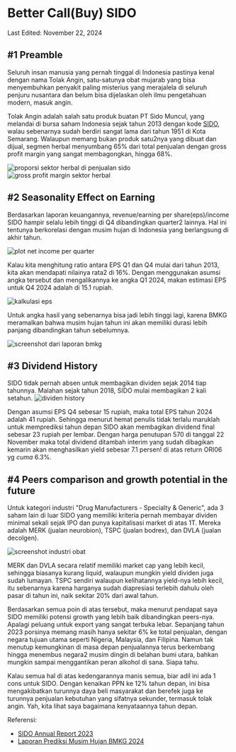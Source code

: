# Better Call(Buy) SIDO

Last Edited: November 22, 2024

## #1 Preamble
Seluruh insan manusia yang pernah tinggal di Indonesia pastinya kenal dengan nama Tolak Angin, satu-satunya obat mujarab yang bisa menyembuhkan penyakit paling misterius yang merajalela di seluruh penjuru nusantara dan belum bisa dijelaskan oleh ilmu pengetahuan modern, masuk angin.

Tolak Angin adalah salah satu produk buatan PT Sido Muncul, yang melandai di bursa saham Indonesia sejak tahun 2013 dengan kode [SIDO](stock_picker?stock=SIDO.JK), walau sebenarnya sudah berdiri sangat lama dari tahun 1951 di Kota Semarang. Walaupun memang bukan produk satu2nya yang dibuat dan dijual, segmen herbal menyumbang 65% dari total penjualan dengan gross profit margin yang sangat membagongkan, hingga 68%.

![proporsi sektor herbal di penjualan sido](app/static/segment_contribution.png)
![gross profit margin sektor herbal](app/static/gross_profit_margin.png)

## #2 Seasonality Effect on Earning
Berdasarkan laporan keuangannya, revenue/earning per share(eps)/income SIDO hampir selalu lebih tinggi di Q4 dibandingkan quarter2 lainnya. Hal ini tentunya berkorelasi dengan musim hujan di Indonesia yang berlangsung di akhir tahun.

![plot net income per quarter](app/static/income_quarter.png)

Kalau kita menghitung ratio antara EPS Q1 dan Q4 mulai dari tahun 2013, kita akan mendapati nilainya rata2 di 16%. Dengan menggunakan asumsi angka tersebut dan mengalikannya ke angka Q1 2024, makan estimasi EPS untuk Q4 2024 adalah di 15.1 rupiah.

![kalkulasi eps](app/static/calc.png)

Untuk angka hasil yang sebenarnya bisa jadi lebih tinggi lagi, karena BMKG meramalkan bahwa musim hujan tahun ini akan memiliki durasi lebih panjang dibandingkan tahun sebelumnya.

![screenshot dari laporan bmkg](app/static/bmkg_report.png)

## #3 Dividend History
SIDO tidak pernah absen untuk membagikan dividen sejak 2014 tiap tahunnya. Malahan sejak tahun 2018, SIDO mulai membagikan 2 kali setahun.
![dividen history](app/static/dividend_history.png)

Dengan asumsi EPS Q4 sebesar 15 rupiah, maka total EPS tahun 2024 adalah 41 rupiah. Sehingga menurut hemat penulis tidak terlalu maruklah untuk memprediksi tahun depan SIDO akan membagikan dividend final sebesar 23 rupiah per lembar.
Dengan harga penutupan 570 di tanggal 22 November maka total dividend ditambah interim yang sudah dibagikan kemarin akan menghasilkan yield sebesar 7.1 persen! di atas return ORI06 yg _cuma_ 6.3%.

## #4 Peers comparison and growth potential in the future
Untuk kategori industri "Drug Manufacturers - Specialty & Generic", ada 3 saham lain di luar SIDO yang memiliki kriteria pernah membayar dividen minimal sekali sejak IPO dan punya kapitalisasi market di atas 1T. Mereka adalah MERK (jualan neurobion), TSPC (jualan bodrex), dan DVLA (jualan decolgen).

![screenshot industri obat](app/static/drug_industry.png)

MERK dan DVLA secara relatif memiliki market cap yang lebih kecil, sehingga biasanya kurang liquid, walaupun mungkin yield dividen juga sudah lumayan. TSPC sendiri walaupun kelihatannya yield-nya lebih kecil, itu sebenarnya karena harganya sudah diapresiasi terlebih dahulu oleh pasar di tahun ini, naik sekitar 20% dari awal tahun.

Berdasarkan semua poin di atas tersebut, maka menurut pendapat saya SIDO memiliki potensi growth yang lebih baik dibandingkan peers-nya. Apalagi peluang untuk export yang sangat terbuka lebar. Sepanjang tahun 2023 porsinya memang masih hanya sekitar 6% ke total penjualan, dengan negara tujuan utama seperti Nigeria, Malaysia, dan Filipina. Namun tak menutup kemungkinan di masa depan penjualannya terus berkembang hingga menembus negara2 musim dingin di belahan bumi utara, bahkan mungkin sampai menggantikan peran alkohol di sana. Siapa tahu.

Kalau semua hal di atas kedengarannya manis semua, biar adil ini ada 1 cons untuk SIDO. Dengan kenaikan PPN ke 12% tahun depan, ini bisa mengakibatkan turunnya daya beli masyarakat dan berefek juga ke turunnya penjualan kebutuhan yang sifatnya sekunder, termasuk tolak angin. Yah, kita lihat saya bagaimana kenyataannya tahun depan.

Referensi:
- [SIDO Annual Report 2023](https://investor.sidomuncul.co.id/misc/ar/AR-2023.pdf)
- [Laporan Prediksi Musim Hujan BMKG 2024](https://cdn.bmkg.go.id/web/Buku-PMH2425.pdf)

